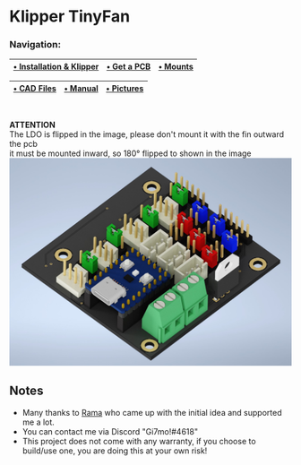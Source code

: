 # Klipper TinyFan


### Navigation:
|[• Installation & Klipper](./Klipper)|[• Get a PCB](./PCB)|[• Mounts](./STL)|
|---|---|---|

|[• CAD Files](./CAD)|[• Manual](./TinyFan_Pinout.pdf)|[• Pictures](./Images)|
|---|---|---|
<br>

**ATTENTION**<br>
The LDO is flipped in the image, please don't mount it with the fin outward the pcb<br>
it must be mounted inward, so 180° flipped to shown in the image
![PCB](./Images/Render1.jpg)
<br>

## Notes
- Many thanks to [Rama](https://github.com/Ramalama2) who came up with the initial idea and supported me a lot.
- You can contact me via Discord "Gi7mo!#4618"
- This project does not come with any warranty, if you choose to build/use one, you are doing this at your own risk!
